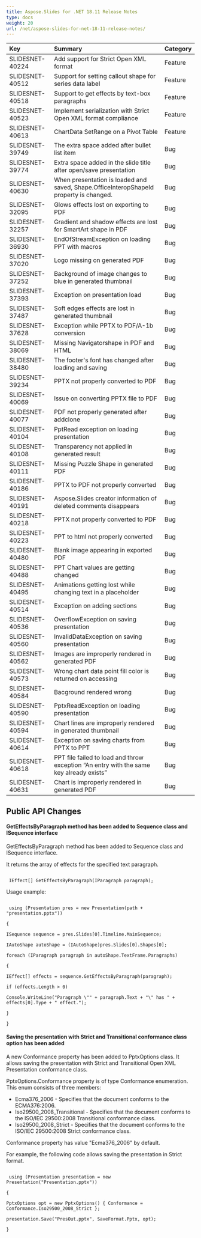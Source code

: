 ```yaml
---
title: Aspose.Slides for .NET 18.11 Release Notes
type: docs
weight: 20
url: /net/aspose-slides-for-net-18-11-release-notes/
---
```


|**Key**|**Summary**|**Category**|
| :- | :- | :- |
|SLIDESNET-40224|Add support for Strict Open XML format|Feature|
|SLIDESNET-40512|Support for setting callout shape for series data label|Feature|
|SLIDESNET-40518|Support to get effects by text-box paragraphs|Feature|
|SLIDESNET-40523|Implement serialization with Strict Open XML format compliance|Feature|
|SLIDESNET-40613|ChartData SetRange on a Pivot Table|Feature|
|SLIDESNET-39749|The extra space added after bullet list item|Bug|
|SLIDESNET-39774|Extra space added in the slide title after open/save presentation|Bug|
|SLIDESNET-40630|When presentation is loaded and saved, Shape.OfficeInteropShapeId property is changed.|Bug|
|SLIDESNET-32095|Glows effects lost on exporting to PDF|Bug|
|SLIDESNET-32257|Gradient and shadow effects are lost for SmartArt shape in PDF|Bug|
|SLIDESNET-36930|EndOfStreamException on loading PPT with macros|Bug|
|SLIDESNET-37020|Logo missing on generated PDF|Bug|
|SLIDESNET-37252|Background of image changes to blue in generated thumbnail|Bug|
|SLIDESNET-37393|Exception on presentation load|Bug|
|SLIDESNET-37487|Soft edges effects are lost in generated thumbnail|Bug|
|SLIDESNET-37628|Exception while PPTX to PDF/A-1b conversion|Bug|
|SLIDESNET-38069|Missing Navigatorshape in PDF and HTML|Bug|
|SLIDESNET-38480|The footer's font has changed after loading and saving|Bug|
|SLIDESNET-39234|PPTX not properly converted to PDF|Bug|
|SLIDESNET-40069|Issue on converting PPTX file to PDF|Bug|
|SLIDESNET-40077|PDF not properly generated after addclone|Bug|
|SLIDESNET-40104|PptRead exception on loading presentation|Bug|
|SLIDESNET-40108|Transparency not applied in generated result|Bug|
|SLIDESNET-40111|Missing Puzzle Shape in generated PDF|Bug|
|SLIDESNET-40186|PPTX to PDF not properly converted|Bug|
|SLIDESNET-40191|Aspose.Slides creator information of deleted comments disappears|Bug|
|SLIDESNET-40218|PPTX not properly converted to PDF|Bug|
|SLIDESNET-40223|PPT to html not properly converted|Bug|
|SLIDESNET-40480|Blank image appearing in exported PDF|Bug|
|SLIDESNET-40488|PPT Chart values are getting changed|Bug|
|SLIDESNET-40495|Animations getting lost while changing text in a placeholder|Bug|
|SLIDESNET-40514|Exception on adding sections|Bug|
|SLIDESNET-40536|OverflowException on saving presentation|Bug|
|SLIDESNET-40560|InvalidDataException on saving presentation|Bug|
|SLIDESNET-40562|Images are improperly rendered in generated PDF|Bug|
|SLIDESNET-40573|Wrong chart data point fill color is returned on accessing|Bug|
|SLIDESNET-40584|Bacground rendered wrong|Bug|
|SLIDESNET-40590|PptxReadException on loading presentation|Bug|
|SLIDESNET-40594|Chart lines are improperly rendered in generated thumbnail|Bug|
|SLIDESNET-40614|Exception on saving charts from PPTX to PPT|Bug|
|SLIDESNET-40618|PPT file failed to load and throw exception “An entry with the same key already exists”|Bug|
|SLIDESNET-40631|Chart is improperly rendered in generated PDF|Bug|
## **Public API Changes**
#### **GetEffectsByParagraph method has been added to Sequence class and ISequence interface**
GetEffectsByParagraph method has been added to Sequence class and ISequence interface.

It returns the array of effects for the specified text paragraph.

```

 IEffect[] GetEffectsByParagraph(IParagraph paragraph);

```

Usage example:

```

 using (Presentation pres = new Presentation(path + "presentation.pptx"))

{

ISequence sequence = pres.Slides[0].Timeline.MainSequence;

IAutoShape autoShape = (IAutoShape)pres.Slides[0].Shapes[0];

foreach (IParagraph paragraph in autoShape.TextFrame.Paragraphs)

{

IEffect[] effects = sequence.GetEffectsByParagraph(paragraph);

if (effects.Length > 0)

Console.WriteLine("Paragraph \"" + paragraph.Text + "\" has " + effects[0].Type + " effect.");

}

}

```
#### **Saving the presentation with Strict and Transitional conformance class option has been added**
A new Conformance property has been added to PptxOptions class. It allows saving the presentation with Strict and Transitional Open XML Presentation conformance class.

PptxOptions.Conformance property is of type Conformance enumeration. This enum consists of three members:

- Ecma376_2006 - Specifies that the document conforms to the ECMA376:2006.
- Iso29500_2008_Transitional - Specifies that the document conforms to the ISO/IEC 29500:2008 Transitional conformance class.
- Iso29500_2008_Strict - Specifies that the document conforms to the ISO/IEC 29500:2008 Strict conformance class.

Conformance property has value "Ecma376_2006" by default.

For example, the following code allows saving the presentation in Strict format.

```

 using (Presentation presentation = new Presentation("Presentation.pptx"))

{

PptxOptions opt = new PptxOptions() { Conformance = Conformance.Iso29500_2008_Strict };

presentation.Save("PresOut.pptx", SaveFormat.Pptx, opt);

}

```
